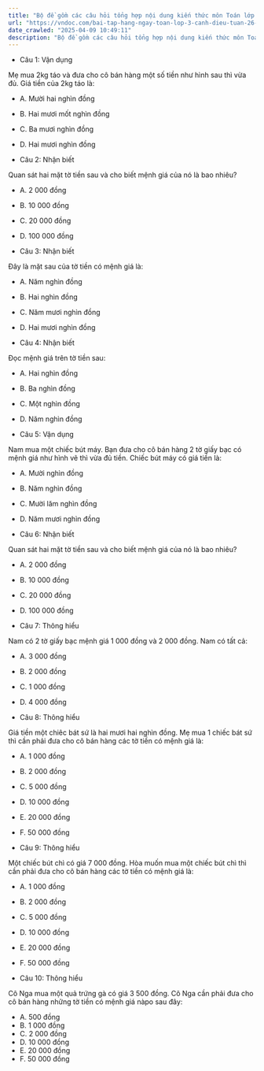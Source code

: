 ```yaml
---
title: "Bộ đề gồm các câu hỏi tổng hợp nội dung kiến thức môn Toán lớp 3 đã học ở Tuần 26 trong chương trình Toán lớp 3 Tập 2 sách Cánh diều, giúp các em ôn tập và luyện giải các dạng bài tập Toán lớp 3. Mời các em cùng luyện tập."
url: "https://vndoc.com/bai-tap-hang-ngay-toan-lop-3-canh-dieu-tuan-26-thu-2-338725"
date_crawled: "2025-04-09 10:49:11"
description: "Bộ đề gồm các câu hỏi tổng hợp nội dung kiến thức môn Toán lớp 3 đã học ở Tuần 26 trong chương trình Toán lớp 3 Tập 2 sách Cánh diều, giúp các em ôn tập và luyện giải các dạng bài tập Toán lớp 3. Mời các em cùng luyện tập."
---
```


* Câu 1:  Vận dụng

Mẹ mua 2kg táo và đưa cho cô bán hàng một số tiền như hình sau thì vừa đủ. Giá tiền của 2kg táo là:

  * A. Mười hai nghìn đồng 
  * B. Hai mươi mốt nghìn đồng 
  * C. Ba mươi nghìn đồng 
  * D. Hai mươi nghìn đồng 



* Câu 2:  Nhận biết

Quan sát hai mặt tờ tiền sau và cho biết mệnh giá của nó là bao nhiêu?

  * A. 2 000 đồng 
  * B. 10 000 đồng 
  * C. 20 000 đồng 
  * D. 100 000 đồng 



* Câu 3:  Nhận biết

Đây là mặt sau của tờ tiền có mệnh giá là:

  * A. Năm nghìn đồng 
  * B. Hai nghìn đồng 
  * C. Năm mươi nghìn đồng 
  * D. Hai mươi nghìn đồng 



* Câu 4:  Nhận biết

Đọc mệnh giá trên tờ tiền sau:

  * A. Hai nghìn đồng 
  * B. Ba nghìn đồng 
  * C. Một nghìn đồng 
  * D. Năm nghìn đồng 



* Câu 5:  Vận dụng

Nam mua một chiếc bút máy. Bạn đưa cho cô bán hàng 2 tờ giấy bạc có mệnh giá như hình vẽ thì vừa đủ tiền. Chiếc bút máy có giá tiền là:

  * A. Mười nghìn đồng 
  * B. Năm nghìn đồng 
  * C. Mười lăm nghìn đồng 
  * D. Năm mươi nghìn đồng 



* Câu 6:  Nhận biết

Quan sát hai mặt tờ tiền sau và cho biết mệnh giá của nó là bao nhiêu?

  * A. 2 000 đồng 
  * B. 10 000 đồng 
  * C. 20 000 đồng 
  * D. 100 000 đồng 



* Câu 7:  Thông hiểu

Nam có 2 tờ giấy bạc mệnh giá 1 000 đồng và 2 000 đồng. Nam có tất cả:

  * A. 3 000 đồng 
  * B. 2 000 đồng 
  * C. 1 000 đồng 
  * D. 4 000 đồng 



* Câu 8:  Thông hiểu

Giá tiền một chiêc bát sứ là hai mươi hai nghìn đồng. Mẹ mua 1 chiếc bát sứ thì cần phải đưa cho cô bán hàng các tờ tiền có mệnh giá là:

  * A. 1 000 đồng 
  * B. 2 000 đồng 
  * C. 5 000 đồng 
  * D. 10 000 đồng 
  * E. 20 000 đồng 
  * F. 50 000 đồng 



* Câu 9:  Thông hiểu

Một chiếc bút chì có giá 7 000 đồng. Hòa muốn mua một chiếc bút chì thì cần phải đưa cho cô bán hàng các tờ tiền có mệnh giá là:

  * A. 1 000 đồng 
  * B. 2 000 đồng 
  * C. 5 000 đồng 
  * D. 10 000 đồng 
  * E. 20 000 đồng 
  * F. 50 000 đồng 



* Câu 10:  Thông hiểu

Cô Nga mua một quả trứng gà có giá 3 500 đồng. Cô Nga cần phải đưa cho cô bán hàng những tờ tiền có mệnh giá nàpo sau đây:

  * A. 500 đồng 
  * B. 1 000 đồng 
  * C. 2 000 đồng 
  * D. 10 000 đồng 
  * E. 20 000 đồng 
  * F. 50 000 đồng 


